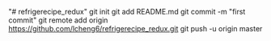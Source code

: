 "# refrigerecipe_redux"  git init git add README.md git commit -m "first commit" git remote add origin https://github.com/lcheng6/refrigerecipe_redux.git git push -u origin master
